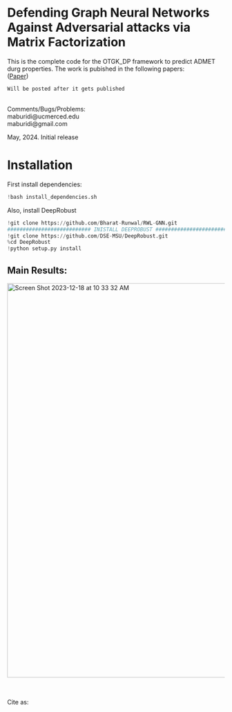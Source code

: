 # Defending Graph Neural Networks Against Adversarial attacks via Matrix Factorization


This is the complete code for the OTGK_DP framework to predict ADMET durg properties. The work is pubished in the following papers: <br />
([Paper]())


```
Will be posted after it gets published 

```

 <br />
Comments/Bugs/Problems:  <br />
maburidi@ucmerced.edu  <br /> 
maburidi@gmail.com  <br />

May, 2024. Initial release <br />


# Installation
First install dependencies: 

```python
!bash install_dependencies.sh
```
Also, install DeepRobust 
```python
!git clone https://github.com/Bharat-Runwal/RWL-GNN.git
########################### INISTALL DEEPROBUST ################################
!git clone https://github.com/DSE-MSU/DeepRobust.git
%cd DeepRobust
!python setup.py install
```


## Main Results: 

<img width="911" alt="Screen Shot 2023-12-18 at 10 33 32 AM" src="https://github.com/Maburidi/OTGK_DP/assets/48891624/174fa587-06e1-46c3-b32b-399fdea34d2c">



 <br /> 
  <br /> 
   <br /> 


Cite as:
```


```








